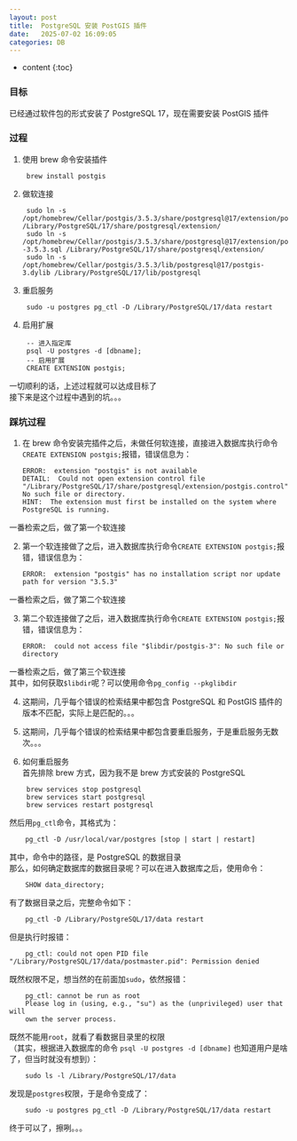 ```yaml
---
layout: post
title:  PostgreSQL 安装 PostGIS 插件
date:   2025-07-02 16:09:05
categories: DB
---
```


* content
{:toc}

### 目标

已经通过软件包的形式安装了 PostgreSQL 17，现在需要安装 PostGIS 插件

### 过程

1. 使用 brew 命令安装插件

		brew install postgis

2. 做软连接
	
		sudo ln -s /opt/homebrew/Cellar/postgis/3.5.3/share/postgresql@17/extension/postgis.control /Library/PostgreSQL/17/share/postgresql/extension/
		sudo ln -s /opt/homebrew/Cellar/postgis/3.5.3/share/postgresql@17/extension/postgis--3.5.3.sql /Library/PostgreSQL/17/share/postgresql/extension/
		sudo ln -s /opt/homebrew/Cellar/postgis/3.5.3/lib/postgresql@17/postgis-3.dylib /Library/PostgreSQL/17/lib/postgresql
	
3. 重启服务

		sudo -u postgres pg_ctl -D /Library/PostgreSQL/17/data restart
		
4. 启用扩展

		-- 进入指定库
		psql -U postgres -d [dbname];
		-- 启用扩展
		CREATE EXTENSION postgis;

一切顺利的话，上述过程就可以达成目标了  
接下来是这个过程中遇到的坑。。。
		
### 踩坑过程

1. 在 brew 命令安装完插件之后，未做任何软连接，直接进入数据库执行命令```CREATE EXTENSION postgis;```报错，错误信息为：

	```
	ERROR:  extension "postgis" is not available
	DETAIL:  Could not open extension control file "/Library/PostgreSQL/17/share/postgresql/extension/postgis.control": No such file or directory.
	HINT:  The extension must first be installed on the system where PostgreSQL is running.
	```
一番检索之后，做了第一个软连接

2. 第一个软连接做了之后，进入数据库执行命令```CREATE EXTENSION postgis;```报错，错误信息为：

	```
	ERROR:  extension "postgis" has no installation script nor update path for version "3.5.3"
	```
一番检索之后，做了第二个软连接

3. 第二个软连接做了之后，进入数据库执行命令```CREATE EXTENSION postgis;```报错，错误信息为：

	```
	ERROR:  could not access file "$libdir/postgis-3": No such file or directory
	```
一番检索之后，做了第三个软连接  
其中，如何获取```$libdir```呢？可以使用命令```pg_config --pkglibdir```

4. 这期间，几乎每个错误的检索结果中都包含 PostgreSQL 和 PostGIS 插件的版本不匹配，实际上是匹配的。。。
5. 这期间，几乎每个错误的检索结果中都包含要重启服务，于是重启服务无数次。。。  
6. 如何重启服务  
首先排除 brew 方式，因为我不是 brew 方式安装的 PostgreSQL

		brew services stop postgresql
		brew services start postgresql
		brew services restart postgresql 
然后用```pg_ctl```命令，其格式为：

		pg_ctl -D /usr/local/var/postgres [stop | start | restart]
其中，命令中的路径，是 PostgreSQL 的数据目录  
那么，如何确定数据库的数据目录呢？可以在进入数据库之后，使用命令：

		SHOW data_directory;
有了数据目录之后，完整命令如下：

		pg_ctl -D /Library/PostgreSQL/17/data restart
但是执行时报错：

		pg_ctl: could not open PID file "/Library/PostgreSQL/17/data/postmaster.pid": Permission denied
既然权限不足，想当然的在前面加```sudo```，依然报错：
		
		pg_ctl: cannot be run as root
		Please log in (using, e.g., "su") as the (unprivileged) user that will
		own the server process.
既然不能用```root```，就看了看数据目录里的权限  
（其实，根据进入数据库的命令 ```psql -U postgres -d [dbname]``` 也知道用户是啥了，但当时就没有想到）：

		sudo ls -l /Library/PostgreSQL/17/data
发现是```postgres```权限，于是命令变成了：

		sudo -u postgres pg_ctl -D /Library/PostgreSQL/17/data restart
终于可以了，擦咧。。。







